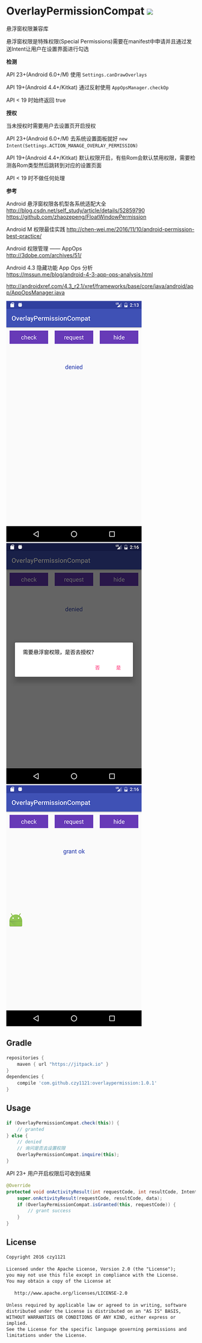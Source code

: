# OverlayPermissionCompat [![](https://jitpack.io/v/czy1121/overlaypermission.svg)](https://jitpack.io/#czy1121/overlaypermission)
 
悬浮窗权限兼容库

悬浮窗权限是特殊权限(Special Permissions)需要在manifest中申请并且通过发送Intent让用户在设置界面进行勾选

**检测**

API 23+(Android 6.0+/M) 使用 `Settings.canDrawOverlays`

API 19+(Android 4.4+/Kitkat) 通过反射使用 `AppOpsManager.checkOp`

API < 19 时始终返回 true
 
**授权**

当未授权时需要用户去设置页开启授权

API 23+(Android 6.0+/M) 去系统设置面板就好 `new Intent(Settings.ACTION_MANAGE_OVERLAY_PERMISSION)`

API 19+(Android 4.4+/Kitkat) 默认权限开启，有些Rom会默认禁用权限，需要检测各Rom类型然后跳转到对应的设置页面

API < 19 时不做任何处理


**参考**

Android 悬浮窗权限各机型各系统适配大全   
http://blog.csdn.net/self_study/article/details/52859790    
https://github.com/zhaozepeng/FloatWindowPermission

Android M 权限最佳实践
http://chen-wei.me/2016/11/10/android-permission-best-practice/

Android 权限管理 —— AppOps   
http://3dobe.com/archives/51/

Android 4.3 隐藏功能 App Ops 分析   
https://mssun.me/blog/android-4-3-app-ops-analysis.html
  
http://androidxref.com/4.3_r2.1/xref/frameworks/base/core/java/android/app/AppOpsManager.java

![s](screenshot1.png) ![s](screenshot2.png) ![s](screenshot3.png)

## Gradle

``` groovy
repositories { 
    maven { url "https://jitpack.io" }
} 
dependencies {
    compile 'com.github.czy1121:overlaypermission:1.0.1'
}
```
    
## Usage

``` java 
if (OverlayPermissionCompat.check(this)) {   
    // granted
} else {
    // denied 
    // 询问是否去设置权限
    OverlayPermissionCompat.inquire(this);
}
```

API 23+ 用户开启权限后可收到结果

``` java
@Override
protected void onActivityResult(int requestCode, int resultCode, Intent data) {
    super.onActivityResult(requestCode, resultCode, data); 
    if (OverlayPermissionCompat.isGranted(this, requestCode)) { 
        // grant success
    }
}
```


## License

```
Copyright 2016 czy1121

Licensed under the Apache License, Version 2.0 (the "License");
you may not use this file except in compliance with the License.
You may obtain a copy of the License at

   http://www.apache.org/licenses/LICENSE-2.0

Unless required by applicable law or agreed to in writing, software
distributed under the License is distributed on an "AS IS" BASIS,
WITHOUT WARRANTIES OR CONDITIONS OF ANY KIND, either express or implied.
See the License for the specific language governing permissions and
limitations under the License.
```